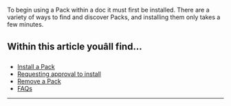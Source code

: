 To begin using a Pack within a doc it must first be installed. There are a variety of ways to find and discover Packs, and installing them only takes a few minutes.



Within this article youâll find...
----------------------------------


* [Install a Pack](#h_64d22228f2)
* [Requesting approval to install](#h_02c72202c2)
* [Remove a Pack](#h_d0c63c4e80)
* [FAQs](#h_ed385e1d5a)



---